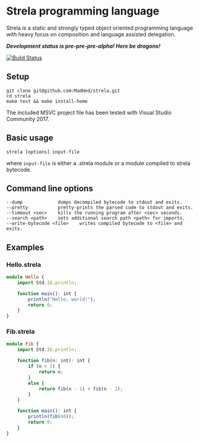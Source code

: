 # Strela programming language
Strela is a static and strongly typed object oriented programming language with heavy focus on composition and language assisted delegation.

***Development status is pre-pre-pre-alpha! Here be dragons!***

[![Build Status](https://travis-ci.org/MadHed/strela.svg?branch=master)](https://travis-ci.org/MadHed/strela)

## Setup  
    git clone git@github.com:MadHed/strela.git  
    cd strela  
    make test && make install-home

The included MSVC project file has been tested with Visual Studio Community 2017.

## Basic usage
    strela [options] input-file

where `input-file` is either a .strela module or a module compiled to strela bytecode.
    
## Command line options
    --dump             dumps decompiled bytecode to stdout and exits.
    --pretty           pretty-prints the parsed code to stdout and exits.
    --timeout <sec>    kills the running program after <sec> seconds.
    --search <path>    sets additional search path <path> for imports.
    --write-bytecode <file>    writes compiled bytecode to <file> and exits.

## Examples

### Hello.strela
```ts
module Hello {
    import Std.IO.println;

    function main(): int {
        println("Hello, world!");
        return 0;
    }
}
```

### Fib.strela
```ts
module Fib {
    import Std.IO.println;

    function fib(n: int): int {
        if (n < 2) {
            return n;
        }
        else {
            return fib(n - 1) + fib(n - 2);
        }
    }

    function main(): int {
        println(fib(40));
        return 0;
    }
}
```